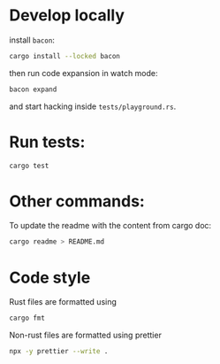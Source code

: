 # Develop locally

install `bacon`:

```sh
cargo install --locked bacon
```

then run code expansion in watch mode:

```sh
bacon expand
```

and start hacking inside `tests/playground.rs`.

# Run tests:

```sh
cargo test
```

# Other commands:

To update the readme with the content from cargo doc:

```sh
cargo readme > README.md
```

# Code style

Rust files are formatted using

```sh
cargo fmt
```

Non-rust files are formatted using prettier

```sh
npx -y prettier --write .
```
